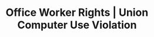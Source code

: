---
title: Office Worker Rights | Union Computer Use Violation
layout: entitlement
name: Office Worker
experience: "I sent an email to my co-workers during break time about seeking a raise and my employer suspended me for unauthorized use of its computer system."
right: organizing-rights
entitlement:
  - header: You have the right to engage with others to improve wages and working conditions.
  - description: You have the right to exercise your rights related to forming, joining, or assisting a labor organization for collective bargaining purposes or working together without a union to improve terms and conditions of employment. You have a right to participate or not participate in any of these activities. You have a right to not be restrained or coerced by employers or labor organizations in exercising these rights..
actions:
  - { header: "File a charge to protect your right.", description: "You have the right to be protected and you can start by filing a charge with the National Labor Relations Board who is here to help.", id: "nlrb-claim", cta: "File a Charge" }
---
